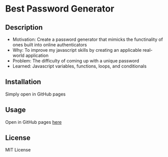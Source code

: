# Best Password Generator

## Description

- Motivation: Create a password generator that mimicks the functinality of ones built into online authenticators
- Why: To improve my javascript skills by creating an applicable real-world application
- Problem: The difficulty of coming up with a unique password
- Learned: Javascript variables, functions, loops, and conditionals

## Installation

Simply open in GitHub pages

## Usage

Open in GitHub pages [here](https://waldenlight.github.io/best-password-generator/)

## License

MIT License
